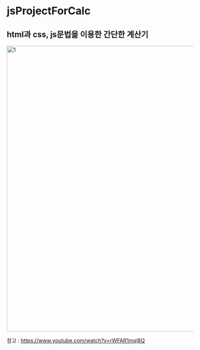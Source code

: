 # jsProjectForCalc


## html과 css, js문법을 이용한 간단한 계산기

<img width="769" alt="1" src="https://user-images.githubusercontent.com/67853629/105349081-897e3c00-5c2c-11eb-8af5-edd70ab91132.PNG">






참고 : https://www.youtube.com/watch?v=rWFAR1mql8Q
